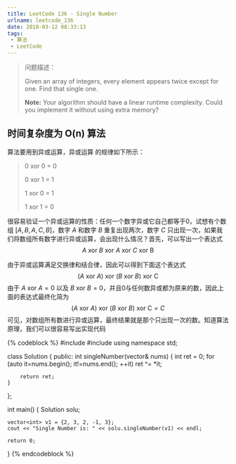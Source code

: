 ```yaml
---
title: LeetCode 136 - Single Number
urlname: leetcode_136
date: 2018-03-12 08:33:13
tags:
 - 算法
 - LeetCode
---
```


> 问题描述：
>
> Given an array of integers, every element appears twice except for one. Find that single one.
>
> __Note:__
> Your algorithm should have a linear runtime complexity. Could you implement it without using extra memory?

## 时间复杂度为 O(n) 算法

算法要用到异或运算，异或运算 的规律如下所示：

> 0 xor 0 = 0
>
> 0 xor 1 = 1
>
> 1 xor 0 = 1
>
> 1 xor 1 = 0

很容易验证一个异或运算的性质：任何一个数字异或它自己都等于0，试想有个数组 $[A, B, A, C, B]$，数字 $A$ 和数字 $B$ 重复出现两次，数字 $C$ 只出现一次，如果我们将数组所有数字进行异或运算，会出现什么情况？首先，可以写出一个表达式
$$
A \text{ xor } B \text{ xor } A \text{ xor } C \text{ xor B}
$$

由于异或运算满足交换律和结合律，因此可以得到下面这个表达式
$$
(A \text{ xor } A ) \text{ xor } ( B \text{ xor } B)  \text{ xor C}
$$
由于 $A \text{ xor } A = 0$ 以及 $B \text{ xor } B = 0$，并且0与任何数异或都为原来的数，因此上面的表达式最终化简为
$$
(A \text{ xor } A ) \text{ xor } ( B \text{ xor } B)  \text{ xor C} = C
$$
可见，对数组所有数进行异或运算，最终结果就是那个只出现一次的数。知道算法原理，我们可以很容易写出实现代码

{% codeblock %}
#include <iostream>
#include <vector>
using namespace std;

class Solution {
public:
    int singleNumber(vector<int>& nums) {
        int ret = 0;
        for (auto it=nums.begin(); it!=nums.end(); ++it)
            ret ^= *it;

        return ret;
    }
};

int main()
{
    Solution solu;

    vector<int> v1 = {2, 3, 2, -1, 3};
    cout << "Single Number is: " << solu.singleNumber(v1) << endl;

    return 0;
}
{% endcodeblock %}

